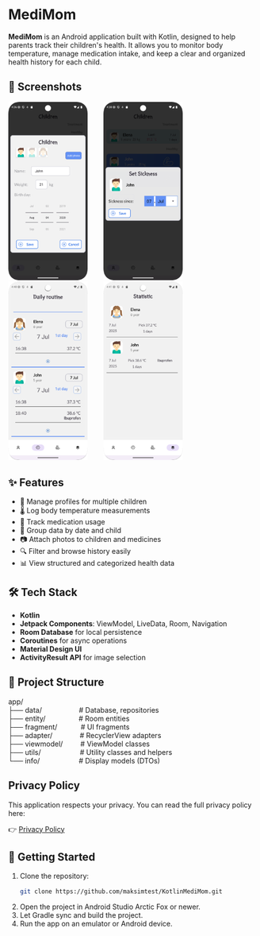 # MediMom

**MediMom** is an Android application built with Kotlin, designed to help parents track their children's health. It allows you to monitor body temperature, manage medication intake, and keep a clear and organized health history for each child.

## 📱 Screenshots

<img src="screenshots/screenshot_01.png" width="160" alt="Children screen" />&nbsp;&nbsp;&nbsp;&nbsp;&nbsp;&nbsp;&nbsp;&nbsp;<img src="screenshots/screenshot_02.png" width="160" alt="Sickness screen" />&nbsp;&nbsp;&nbsp;&nbsp;&nbsp;&nbsp;&nbsp;&nbsp;<img src="screenshots/screenshot_03.png" width="160" alt="Daily routine screen" />&nbsp;&nbsp;&nbsp;&nbsp;&nbsp;&nbsp;&nbsp;&nbsp;<img src="screenshots/screenshot_04.png" width="160" alt="Statistic screen" />

## ✨ Features

- 👶 Manage profiles for multiple children
- 🌡️ Log body temperature measurements
- 💊 Track medication usage
- 📆 Group data by date and child
- 📷 Attach photos to children and medicines
- 🔍 Filter and browse history easily
- 📊 View structured and categorized health data

## 🛠 Tech Stack

- **Kotlin**
- **Jetpack Components**: ViewModel, LiveData, Room, Navigation
- **Room Database** for local persistence
- **Coroutines** for async operations
- **Material Design UI**
- **ActivityResult API** for image selection

## 📁 Project Structure

app/  
  ├── data/ &nbsp;&nbsp; &nbsp;&nbsp;&nbsp;&nbsp;&nbsp;&nbsp;&nbsp;&nbsp;&nbsp;&nbsp;&nbsp;&nbsp;&nbsp;&nbsp; # Database, repositories<br>
  ├── entity/ &nbsp;&nbsp;&nbsp;&nbsp;&nbsp;&nbsp;&nbsp;&nbsp;&nbsp;&nbsp;&nbsp;&nbsp;&nbsp;&nbsp;&nbsp; # Room entities<br>
  ├── fragment/ &nbsp; &nbsp;&nbsp;&nbsp;&nbsp;&nbsp;&nbsp;&nbsp;&nbsp; # UI fragments<br>
  ├── adapter/ &nbsp; &nbsp;&nbsp;&nbsp;&nbsp;&nbsp;&nbsp;&nbsp;&nbsp;&nbsp;&nbsp; # RecyclerView adapters<br>
  ├── viewmodel/ &nbsp;&nbsp;&nbsp;&nbsp;&nbsp;&nbsp;&nbsp; # ViewModel classes<br>
  ├── utils/ &nbsp;&nbsp;&nbsp;&nbsp;&nbsp;&nbsp;&nbsp;&nbsp;&nbsp;&nbsp;&nbsp;&nbsp;&nbsp;&nbsp;&nbsp;&nbsp;&nbsp;&nbsp; # Utility classes and helpers<br>
  └── info/ &nbsp; &nbsp;&nbsp;&nbsp;&nbsp;&nbsp;&nbsp;&nbsp;&nbsp;&nbsp;&nbsp;&nbsp;&nbsp;&nbsp;&nbsp;&nbsp;&nbsp; # Display models (DTOs)<br>

## Privacy Policy

This application respects your privacy. You can read the full privacy policy here:

👉 [Privacy Policy](https://maksimtest.github.io/KotlinMediMom/privacy-policy.html)

## 🚀 Getting Started

1. Clone the repository:
   ```bash
   git clone https://github.com/maksimtest/KotlinMediMom.git
   ```
2. Open the project in Android Studio Arctic Fox or newer.
3. Let Gradle sync and build the project.
4. Run the app on an emulator or Android device.
